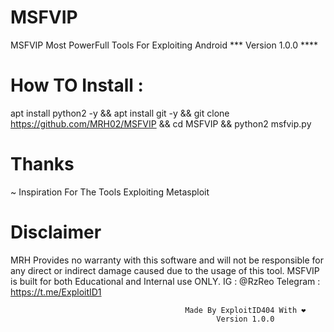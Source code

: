 # MSFVIP
MSFVIP Most PowerFull Tools For Exploiting Android
*** Version 1.0.0 ****

# How TO Install :
apt install python2 -y && apt install git -y && git clone https://github.com/MRH02/MSFVIP && cd MSFVIP && python2 msfvip.py

# Thanks
~ Inspiration For The Tools Exploiting Metasploit

# Disclaimer
MRH Provides no warranty with this software and will not be responsible for any direct or indirect damage caused due to the usage of this tool.
MSFVIP is built for both Educational and Internal use ONLY.
IG : @RzReo
Telegram : https://t.me/ExploitID1



                                           Made By ExploitID404 With ❤
                                                  Version 1.0.0
